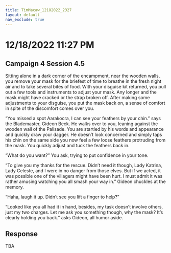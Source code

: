 ```yaml
---
title: TimMacaw_12182022_2327
layout: default
nav_exclude: true
---
```


# 12/18/2022 11:27 PM
## Campaign 4 Session 4.5

Sitting alone in a dark corner of the encampment, near the wooden walls, you remove your mask for the briefest of time to breathe in the fresh night air and to take several bites of food. With your disguise kit returned, you pull out a few tools and instruments to adjust your mask.  Any longer and the mask might have cracked or the strap broken off.  After making some adjustments to your disguise, you put the mask back on, a sense of comfort in spite of the discomfort comes over you.

“You missed a spot Aarakocra, I can see your feathers by your chin.” says the Blademaster, Gideon Beck.  He walks over to you, leaning against the wooden wall of the Palisade.  You are startled by his words and appearance and quickly draw your dagger.  He doesn’t look concerned and simply taps his chin on the same side you now feel a few loose feathers protruding from the mask.  You quickly adjust and tuck the feathers back in.

“What do you want?” You ask, trying to put confidence in your tone.

“To give you my thanks for the rescue.  Didn’t need it though, Lady Katrina, Lady Celeste, and I were in no danger from those elves.  But if we acted, it was possible one of the villagers might have been hurt.  I must admit it was rather amusing watching you all smash your way in.”  Gideon chuckles at the memory.

“Haha, laugh it up.  Didn’t see you lift a finger to help?”

“Looked like you all had it in hand, besides, my task doesn’t involve others, just my two charges.  Let me ask you something though, why the mask? It’s clearly holding you back.” asks Gideon, all humor aside.

## Response
TBA
